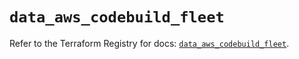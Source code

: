 # `data_aws_codebuild_fleet`

Refer to the Terraform Registry for docs: [`data_aws_codebuild_fleet`](https://registry.terraform.io/providers/hashicorp/aws/6.0.0/docs/data-sources/codebuild_fleet).
